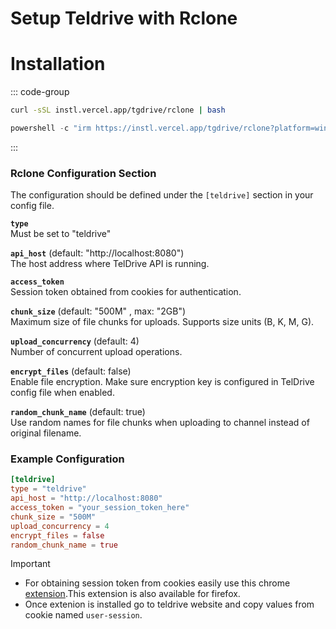 # Setup Teldrive with Rclone

# Installation

::: code-group
```sh [macOS/Linux (curl)]
curl -sSL instl.vercel.app/tgdrive/rclone | bash
```

```powershell [PowerShell/cmd.exe]
powershell -c "irm https://instl.vercel.app/tgdrive/rclone?platform=windows|iex"
```
:::

### Rclone Configuration Section
The configuration should be defined under the `[teldrive]` section in your config file.

**`type`**  
Must be set to "teldrive"

**`api_host`** (default: "http://localhost:8080")  
The host address where TelDrive API is running.

**`access_token`**  
Session token obtained from cookies for authentication.

**`chunk_size`** (default: "500M" , max: "2GB")
<br>
Maximum size of file chunks for uploads. Supports size units (B, K, M, G).

**`upload_concurrency`** (default: 4)  
Number of concurrent upload operations.

**`encrypt_files`** (default: false)  
Enable file encryption. Make sure encryption key is configured in TelDrive config file when enabled.

**`random_chunk_name`** (default: true)  
Use random names for file chunks when uploading to channel instead of original filename.

### Example Configuration
```toml
[teldrive]
type = "teldrive"
api_host = "http://localhost:8080"
access_token = "your_session_token_here"
chunk_size = "500M"
upload_concurrency = 4
encrypt_files = false
random_chunk_name = true
```
> [!IMPORTANT]
>- For obtaining session token from cookies  easily use this chrome [extension](https://chromewebstore.google.com/detail/cookie-editor/hlkenndednhfkekhgcdicdfddnkalmdm).This extension is also available for firefox.
>- Once extenion is installed go to teldrive website and copy values from cookie named `user-session`.
